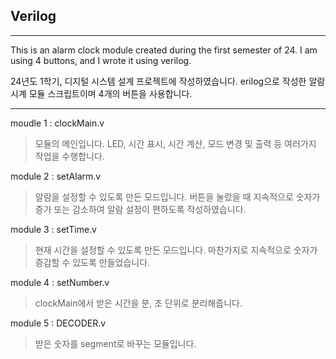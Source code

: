 ## Verilog
----------------

This is an alarm clock module created during the first semester of 24.
I am using 4 buttons, and I wrote it using verilog.

24년도 1학기, 디지털 시스템 설계 프로젝트에 작성하였습니다.
erilog으로 작성한 알람시계 모듈 스크립트이며 4개의 버튼을 사용합니다.

----------------

moudle 1 : clockMain.v
> 모듈의 메인입니다. LED, 시간 표시, 시간 계산, 모드 변경 및 출력 등 여러가지 작업을 수행합니다.

module 2 : setAlarm.v
> 알람을 설정할 수 있도록 만든 모드입니다. 버튼을 눌렀을 때 지속적으로 숫자가 증가 또는 감소하여 알람 설정이 편하도록 작성하였습니다.

module 3 : setTime.v
> 현재 시간을 설정할 수 있도록 만든 모드입니다. 마찬가지로 지속적으로 숫자가 증감할 수 있도록 만들었습니다.

module 4 : setNumber.v
> clockMain에서 받은 시간을 분, 초 단위로 분리해줍니다.

module 5 : DECODER.v
> 받은 숫자를 segment로 바꾸는 모듈입니다.


